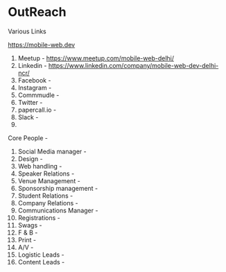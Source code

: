 # OutReach
Various Links 

https://mobile-web.dev

1. Meetup - https://www.meetup.com/mobile-web-delhi/
2. Linkedin - https://www.linkedin.com/company/mobile-web-dev-delhi-ncr/
3. Facebook - 
4. Instagram - 
5. Commmudle - 
6. Twitter - 
7. papercall.io -
8. Slack - 
9.


Core People - 
1. Social Media manager - 
2. Design -
3. Web handling -
4. Speaker Relations -
5. Venue Management -
6. Sponsorship management -
7. Student Relations -
8. Company Relations -
9. Communications Manager -
10. Registrations -
11. Swags - 
12. F & B -
13. Print -
14. A/V -
15. Logistic Leads -
16. Content Leads -
